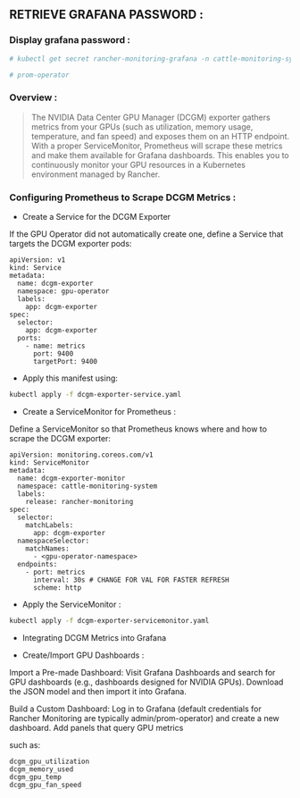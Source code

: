## RETRIEVE GRAFANA PASSWORD :

### Display grafana password :

```sh
# kubectl get secret rancher-monitoring-grafana -n cattle-monitoring-system -o jsonpath="{.data.admin-password}" | base64 --decode; echo

# prom-operator
```

### Overview :

> The NVIDIA Data Center GPU Manager (DCGM) exporter gathers metrics from your GPUs (such as utilization, memory usage, temperature, and fan speed) and exposes them on an HTTP endpoint. With a proper ServiceMonitor, Prometheus will scrape these metrics and make them available for Grafana dashboards. This enables you to continuously monitor your GPU resources in a Kubernetes environment managed by Rancher.



### Configuring Prometheus to Scrape DCGM Metrics :

* Create a Service for the DCGM Exporter

If the GPU Operator did not automatically create one, define a Service that targets the DCGM exporter pods:

```
apiVersion: v1
kind: Service
metadata:
  name: dcgm-exporter
  namespace: gpu-operator
  labels:
    app: dcgm-exporter
spec:
  selector:
    app: dcgm-exporter
  ports:
    - name: metrics
      port: 9400
      targetPort: 9400
```

* Apply this manifest using:

```sh
kubectl apply -f dcgm-exporter-service.yaml
```

* Create a ServiceMonitor for Prometheus :

Define a ServiceMonitor so that Prometheus knows where and how to scrape the DCGM exporter:

```
apiVersion: monitoring.coreos.com/v1
kind: ServiceMonitor
metadata:
  name: dcgm-exporter-monitor
  namespace: cattle-monitoring-system 
  labels:
    release: rancher-monitoring
spec:
  selector:
    matchLabels:
      app: dcgm-exporter
  namespaceSelector:
    matchNames:
      - <gpu-operator-namespace>
  endpoints:
    - port: metrics
      interval: 30s # CHANGE FOR VAL FOR FASTER REFRESH
      scheme: http
```

* Apply the ServiceMonitor :

```bash
kubectl apply -f dcgm-exporter-servicemonitor.yaml
```

*  Integrating DCGM Metrics into Grafana

*  Create/Import GPU Dashboards :

Import a Pre-made Dashboard:
Visit Grafana Dashboards and search for GPU dashboards (e.g., dashboards designed for NVIDIA GPUs). Download the JSON model and then import it into Grafana.

Build a Custom Dashboard:
Log in to Grafana (default credentials for Rancher Monitoring are typically admin/prom-operator) and create a new dashboard. Add panels that query GPU metrics 

such as:

```
dcgm_gpu_utilization
dcgm_memory_used
dcgm_gpu_temp
dcgm_gpu_fan_speed
```